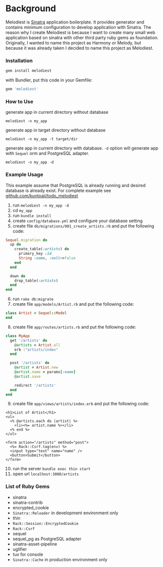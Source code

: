 # Background

Melodiest is [Sinatra](http://www.sinatrarb.com/) application boilerplate. It provides generator and contains minimum configuration to develop application with Sinatra.
The reason why I create Melodiest is because I want to create many small web application based on sinatra with other third party ruby gems as foundation.
Originally, I wanted to name this project as Harmony or Melody, but because it was already taken I decided to name this project as Melodiest.

### Installation

```ruby
gem install melodiest
```

with Bundler, put this code in your Gemfile:

```ruby
gem 'melodiest'
```

### How to Use
generate app in current directory without database

```
melodiest -n my_app
```

generate app in target directory without database

```
melodiest -n my_app -t target/dir
```

generate app in current directory with database. `-d` option will generate app with `Sequel` orm and PostgreSQL adapter.

```
melodiest -n my_app -d
```

### Example Usage
This example assume that PostgreSQL is already running and desired database is already exist.
For complete example see [github.com/kuntoaji/todo_melodiest](https://github.com/kuntoaji/todo_melodiest)
  1. run `melodiest -n my_app -d`
  2. cd `my_app`
  3. run `bundle install`
  4. create `config/database.yml` and configure your database setting
  5. create file `db/migrations/001_create_artists.rb` and put the following code:

  ```ruby
  Sequel.migration do
    up do
      create_table(:artists) do
        primary_key :id
        String :name, :null=>false
      end
    end

    down do
      drop_table(:artists)
    end
  end
  ```

  6. run `rake db:migrate`
  7. create file `app/models/Artist.rb` and put the following code:

  ```ruby
  class Artist < Sequel::Model
  end
  ```

  8. create file `app/routes/artists.rb` and put the following code:

  ```ruby
  class MyApp
    get '/artists' do
      @artists = Artist.all
      erb :"artists/index"
    end

    post '/artists' do
      @artist = Artist.new
      @artist.name = params[:name]
      @artist.save

      redirect '/artists'
    end
  end
  ```

  9. create file `app/views/artists/index.erb` and put the following code:

  ```erb
  <h1>List of Artist</h1>
  <ul>
    <% @artists.each do |artist| %>
      <li><%= artist.name %></li>
    <% end %>
  </ul>

  <form action="/artists" method="post">
    <%= Rack::Csrf.tag(env) %>
    <input type="text" name="name" />
    <button>Submit</button>
  </form>
  ```

  10. run the server `bundle exec thin start`
  11. open url `localhost:3000/artists`

### List of Ruby Gems

  * sinatra
  * sinatra-contrib
  * encrypted_cookie
  * `Sinatra::Reloader` in development environment only
  * thin
  * `Rack::Session::EncryptedCookie`
  * `Rack::Csrf`
  * sequel
  * sequel_pg as PostgreSQL adapter
  * sinatra-asset-pipeline
  * uglifier
  * tux for console
  * `Sinatra::Cache` in production environment only
